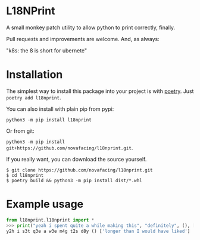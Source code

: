 # L18NPrint

A small monkey patch utility to allow python to print correctly, finally.

Pull requests and improvements are welcome. And, as always:

"k8s: the 8 is short for ubernete"

# Installation

The simplest way to install this package into your project is with [poetry](https://python-poetry.org/). Just `poetry add l18nprint`.

You can also install with plain pip from pypi:

`python3 -m pip install l18nprint`

Or from git: 

`python3 -m pip install git+https://github.com/novafacing/l18nprint.git`.

If you really want, you can download the source yourself.

```
$ git clone https://github.com/novafacing/l18nprint.git
$ cd l18nprint
$ poetry build && python3 -m pip install dist/*.whl
```

# Example usage

```python
from l18nprint.l18nprint import *
>>> print("yeah i spent quite a while making this", "definitely", (), ["longer than I would have liked"])
y2h i s3t q3e a w3e m4g t2s d8y () ['longer than I would have liked']
```
